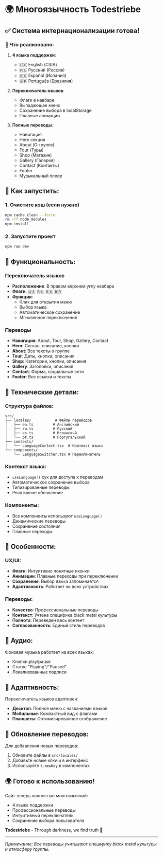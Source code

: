 # 🌍 Многоязычность Todestriebe

## ✅ Система интернационализации готова!

### 🎯 Что реализовано:

1. **4 языка поддержки**:
   - 🇺🇸 English (США)
   - 🇷🇺 Русский (Россия)
   - 🇪🇸 Español (Испания)
   - 🇧🇷 Português (Бразилия)

2. **Переключатель языков**:
   - Флаги в навбаре
   - Выпадающее меню
   - Сохранение выбора в localStorage
   - Плавные анимации

3. **Полные переводы**:
   - Навигация
   - Hero секция
   - About (О группе)
   - Tour (Туры)
   - Shop (Магазин)
   - Gallery (Галерея)
   - Contact (Контакты)
   - Footer
   - Музыкальный плеер

## 🚀 Как запустить:

### 1. Очистите кэш (если нужно)
```bash
npm cache clean --force
rm -rf node_modules
npm install
```

### 2. Запустите проект
```bash
npm run dev
```

## 🎨 Функциональность:

### Переключатель языков
- **Расположение**: В правом верхнем углу навбара
- **Флаги**: 🇺🇸 🇷🇺 🇪🇸 🇧🇷
- **Функции**: 
  - Клик для открытия меню
  - Выбор языка
  - Автоматическое сохранение
  - Мгновенное переключение

### Переводы
- **Навигация**: About, Tour, Shop, Gallery, Contact
- **Hero**: Слоган, описание, кнопки
- **About**: Все тексты о группе
- **Tour**: Даты, кнопки, описания
- **Shop**: Категории, кнопки, описания
- **Gallery**: Заголовки, описания
- **Contact**: Форма, социальные сети
- **Footer**: Все ссылки и тексты

## 🔧 Технические детали:

### Структура файлов:
```
src/
├── locales/           # Файлы переводов
│   ├── en.ts         # Английский
│   ├── ru.ts         # Русский
│   ├── es.ts         # Испанский
│   └── pt.ts         # Португальский
├── contexts/
│   └── LanguageContext.tsx  # Контекст языка
└── components/
    └── LanguageSwitcher.tsx # Переключатель
```

### Контекст языка:
- `useLanguage()` хук для доступа к переводам
- Автоматическое сохранение выбора
- Типизированные переводы
- Реактивное обновление

### Компоненты:
- Все компоненты используют `useLanguage()`
- Динамические переводы
- Сохранение состояния
- Плавные переходы

## 🌟 Особенности:

### UX/UI:
- **Флаги**: Интуитивно понятные иконки
- **Анимации**: Плавные переходы при переключении
- **Сохранение**: Выбор языка запоминается
- **Адаптивность**: Работает на всех устройствах

### Переводы:
- **Качество**: Профессиональные переводы
- **Контекст**: Учтена специфика black metal культуры
- **Полнота**: Переведен весь контент
- **Согласованность**: Единый стиль переводов

## 🎵 Аудио:

Фоновая музыка работает на всех языках:
- Кнопки play/pause
- Статус "Playing"/"Paused"
- Локализованные подписи

## 📱 Адаптивность:

Переключатель языков адаптивен:
- **Десктоп**: Полное меню с названиями языков
- **Мобильные**: Компактный вид с флагами
- **Планшеты**: Оптимизированное отображение

## 🔄 Обновление переводов:

Для добавления новых переводов:

1. Обновите файлы в `src/locales/`
2. Добавьте новые ключи в интерфейс
3. Используйте `t.newKey` в компонентах

## 🌍 Готово к использованию!

Сайт теперь полностью многоязычный:
- 4 языка поддержки
- Профессиональные переводы
- Интуитивный переключатель
- Сохранение выбора пользователя

**Todestriebe** - Through darkness, we find truth 🖤

---

*Примечание: Все переводы учитывают специфику black metal культуры и атмосферу группы.*

